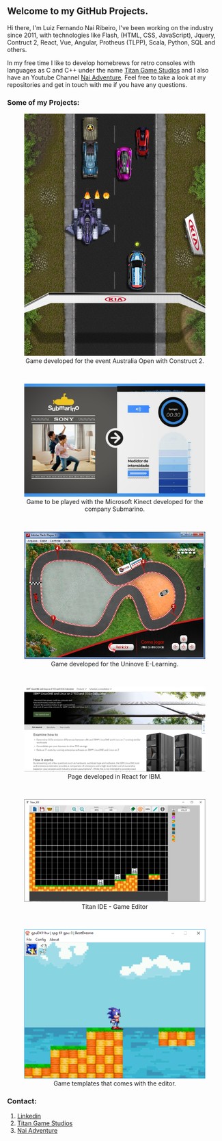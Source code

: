 ## Welcome to my GitHub Projects.

Hi there, I'm Luiz Fernando Nai Ribeiro, I've been working on the industry since 2011, with technologies like Flash, (HTML, CSS, JavaScript), Jquery, Contruct 2, React, Vue, Angular, Protheus (TLPP), Scala, Python, SQL and others.

In my free time I like to develop homebrews for retro consoles with languages as C and C++ under the name [Titan Game Studios](https://titangamestudioscom.wordpress.com/) and I also have an Youtube Channel [Nai Adventure](https://www.youtube.com/@NaiAdventure). Feel free to take a look at my repositories and get in touch with me if you have any questions.

### Some of my Projects:

<div align="center">
  <figure>
    <img src="images/Game_elements_01_ipad_HD_v4.jpg" alt="Australian Open Game">
    <figcaption>Game developed for the event Australia Open with Construct 2.</figcaption>
  </figure>  
  </br>
  <figure>
    <img src="images/Submarino.jpg" alt="Kinect game - Submarino">
    <figcaption>Game to be played with the Microsoft Kinect developed for the company Submarino.</figcaption>
  </figure>
  </br>
  <figure>
    <img src="images/f1.jpg" alt="F1">
    <figcaption>Game developed for the Uninove E-Learning.</figcaption>
  </figure>  
  </br>
  <figure>
    <img src="images/LinuxOne.jpg" alt="Linux One">
    <figcaption>Page developed in React for IBM.</figcaption>
  </figure>
  </br>      
  <figure>
    <img src="images/titanide.jpg" alt="Titan IDE">
    <figcaption>Titan IDE - Game Editor </figcaption>
  </figure>
  </br>
  <figure>
    <img src="images/Templates.png" alt="Titan IDE - Templates">
    <figcaption>Game templates that comes with the editor.</figcaption>
  </figure>    
</div>


### Contact:

1. [Linkedin](https://www.linkedin.com/in/luiz-nai/)
2. [Titan Game Studios](https://titangamestudioscom.wordpress.com/)
3. [Nai Adventure](https://www.youtube.com/@NaiAdventure)
